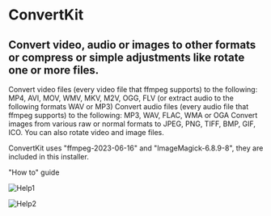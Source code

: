 # ConvertKit

## Convert video, audio or images to other formats or compress or simple adjustments like rotate one or more files.

Convert video files (every video file that ffmpeg supports) to the following: MP4, AVI, MOV, WMV, MKV, M2V, OGG, FLV (or extract audio to the following formats WAV or MP3)
Convert audio files (every audio file that ffmpeg supports) to the following: MP3, WAV, FLAC, WMA or OGA
Convert images from various raw or normal formats to JPEG, PNG, TIFF, BMP, GIF, ICO.
You can also rotate video and image files. 

ConvertKit uses "ffmpeg-2023-06-16" and "ImageMagick-6.8.9-8", they are included in this installer.

"How to" guide

![Help1](https://i.imgur.com/q40daiz.jpg)

![Help2](https://i.imgur.com/paXJlHJ.jpeg)
